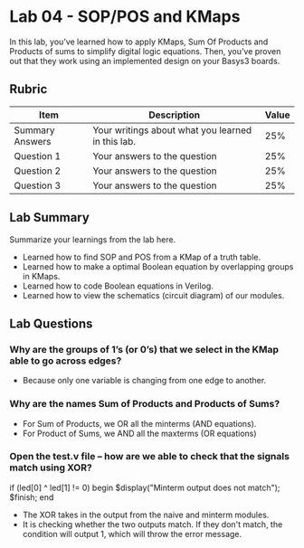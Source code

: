 # Lab 04 - SOP/POS and KMaps

In this lab, you’ve learned how to apply KMaps, Sum Of Products and Products of
sums to simplify digital logic equations. Then, you’ve proven out that they work
using an implemented design on your Basys3 boards.

## Rubric

| Item | Description | Value |
| ---- | ----------- | ----- |
| Summary Answers | Your writings about what you learned in this lab. | 25% |
| Question 1 | Your answers to the question | 25% |
| Question 2 | Your answers to the question | 25% |
| Question 3 | Your answers to the question | 25% |

## Lab Summary

Summarize your learnings from the lab here.
* Learned how to find SOP and POS from a KMap of a truth table.
* Learned how to make a optimal Boolean equation by overlapping groups in KMaps.
* Learned how to code Boolean equations in Verilog.
* Learned how to view the schematics (circuit diagram) of our modules.
  
## Lab Questions

### Why are the groups of 1’s (or 0’s) that we select in the KMap able to go across edges?
* Because only one variable is changing from one edge to another. 
### Why are the names Sum of Products and Products of Sums?
* For Sum of Products, we OR all the minterms (AND equations).
* For Product of Sums, we AND all the maxterms (OR equations)
### Open the test.v file – how are we able to check that the signals match using XOR?
if (led[0] ^ led[1] != 0) begin
            $display("Minterm output does not match");
            $finish;
        end
* The XOR takes in the output from the naive and minterm modules.
* It is checking whether the two outputs match. If they don't match, the condition will output 1, which will throw the error message.
